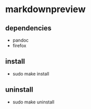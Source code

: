 # markdownpreview

## dependencies

* pandoc
* firefox

## install

* sudo make install

## uninstall

* sudo make uninstall
